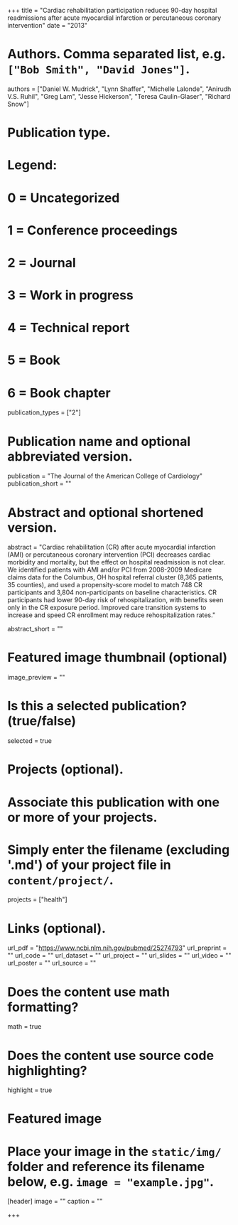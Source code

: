 +++
title = "Cardiac rehabilitation participation reduces 90-day hospital readmissions after acute myocardial infarction or percutaneous coronary intervention"
date = "2013"

# Authors. Comma separated list, e.g. `["Bob Smith", "David Jones"]`.
authors = ["Daniel W. Mudrick", "Lynn Shaffer", "Michelle Lalonde", "Anirudh V.S. Ruhil", "Greg Lam", "Jesse Hickerson", "Teresa Caulin-Glaser", "Richard Snow"]

# Publication type.
# Legend:
# 0 = Uncategorized
# 1 = Conference proceedings
# 2 = Journal
# 3 = Work in progress
# 4 = Technical report
# 5 = Book
# 6 = Book chapter
publication_types = ["2"]

# Publication name and optional abbreviated version.
publication = "The Journal of the American College of Cardiology"
publication_short = ""

# Abstract and optional shortened version.
abstract = "Cardiac rehabilitation (CR) after acute myocardial infarction (AMI) or percutaneous coronary intervention (PCI) decreases cardiac morbidity and mortality, but the effect on hospital readmission is not clear. We identified patients with AMI and/or PCI from 2008-2009 Medicare claims data for the Columbus, OH hospital referral cluster (8,365 patients, 35 counties), and used a propensity-score model to match 748 CR participants and 3,804 non-participants on baseline characteristics. CR participants had lower 90-day risk of rehospitalization, with benefits seen only in the CR exposure period. Improved care transition systems to increase and speed CR enrollment may reduce rehospitalization rates." 

abstract_short = ""

# Featured image thumbnail (optional)
image_preview = ""

# Is this a selected publication? (true/false)
selected = true

# Projects (optional).
#   Associate this publication with one or more of your projects.
#   Simply enter the filename (excluding '.md') of your project file in `content/project/`.
projects = ["health"]

# Links (optional).
url_pdf = "https://www.ncbi.nlm.nih.gov/pubmed/25274793"
url_preprint = ""
url_code = ""
url_dataset = ""
url_project = ""
url_slides = ""
url_video = ""
url_poster = ""
url_source = ""

# Does the content use math formatting?
math = true

# Does the content use source code highlighting?
highlight = true

# Featured image
# Place your image in the `static/img/` folder and reference its filename below, e.g. `image = "example.jpg"`.
[header]
image = ""
caption = ""

+++



